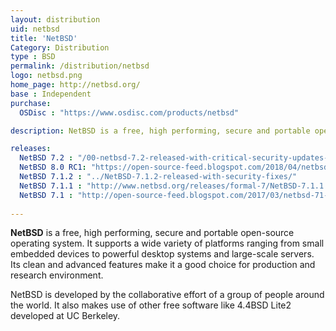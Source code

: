 ```yaml
---
layout: distribution
uid: netbsd
title: 'NetBSD'
Category: Distribution
type : BSD
permalink: /distribution/netbsd
logo: netbsd.png
home_page: http://netbsd.org/
base : Independent
purchase:
  OSDisc : "https://www.osdisc.com/products/netbsd"

description: NetBSD is a free, high performing, secure and portable open-source operating system supporting a wide range of platforms.

releases:
  NetBSD 7.2 : "/00-netbsd-7.2-released-with-critical-security-updates-and-bug-fixes/"
  NetBSD 8.0 RC1: "https://open-source-feed.blogspot.com/2018/04/netbsd-80-rc1-is-available-now.html"
  NetBSD 7.1.2 : "../NetBSD-7.1.2-released-with-security-fixes/"
  NetBSD 7.1.1 : "http://www.netbsd.org/releases/formal-7/NetBSD-7.1.1.html"
  NetBSD 7.1 : "http://open-source-feed.blogspot.com/2017/03/netbsd-71-released-with-raspberry-pi.html"
  
---
```


**NetBSD** is a free, high performing, secure and portable open-source operating system. It supports a wide variety of platforms ranging from small embedded devices to powerful desktop systems and large-scale servers. Its clean and advanced features make it a good choice for production and research environment.

NetBSD is developed by the collaborative effort of a group of people around the world. It also makes use of other free software like 4.4BSD Lite2 developed at UC Berkeley.